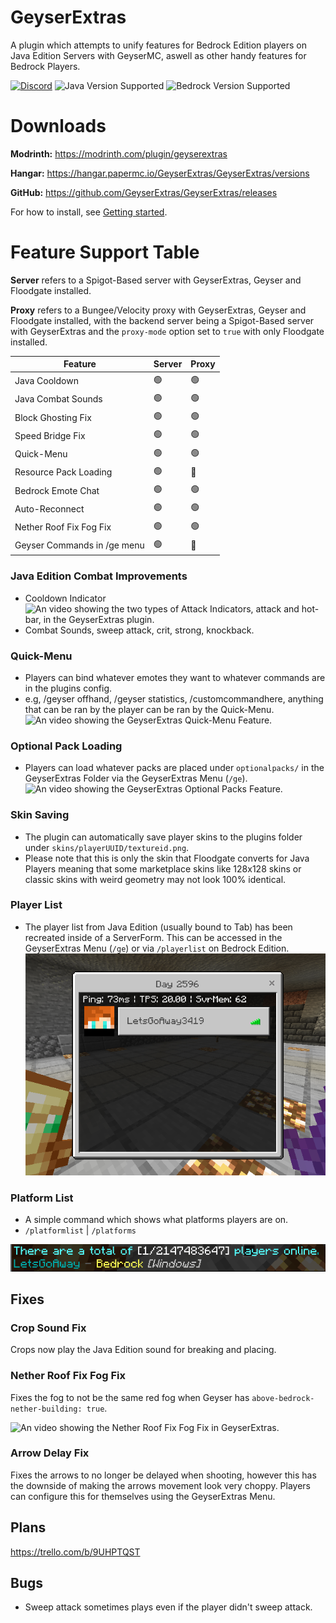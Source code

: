
# GeyserExtras

A plugin which attempts to unify features for Bedrock Edition players on Java Edition Servers with GeyserMC, aswell as other handy features for Bedrock Players.

[![Discord](https://img.shields.io/discord/715685803040309310?logo=discord&logoColor=ffffff&label=discord&labelColor=5865F2&link=https%3A%2F%2Fdiscord.gg%2F2FfuShKQgy)](https://discord.gg/2FfuShKQgy)
![Java Version Supported](https://img.shields.io/badge/java-1.20.6-6F4E37)
![Bedrock Version Supported](https://img.shields.io/badge/bedrock-1.20.81-333333)

# Downloads
**Modrinth:** https://modrinth.com/plugin/geyserextras

**Hangar:** https://hangar.papermc.io/GeyserExtras/GeyserExtras/versions

**GitHub:** https://github.com/GeyserExtras/GeyserExtras/releases

For how to install, see [Getting started](https://github.com/GeyserExtras/GeyserExtras/wiki/Getting-started).

# Feature Support Table
**Server** refers to a Spigot-Based server with GeyserExtras, Geyser and Floodgate installed.

**Proxy** refers to a Bungee/Velocity proxy with GeyserExtras, Geyser and Floodgate installed, with the backend server being a Spigot-Based server with GeyserExtras and the `proxy-mode` option set to `true` with only Floodgate installed. 

|Feature                     |Server|Proxy|
|---------------------------|------|-----|
|Java Cooldown              |🟢    |🟢   |
|Java Combat Sounds         |🟢    |🟢   |
|Block Ghosting Fix         |🟢    |🟢   |
|Speed Bridge Fix           |🟢    |🟢   |
|Quick-Menu                 |🟢    |🟢   |
|Resource Pack Loading      |🟢    |🔴   |
|Bedrock Emote Chat         |🟢    |🟢   |
|Auto-Reconnect             |🟢    |🟢   |
|Nether Roof Fix Fog Fix    |🟢    |🟢   |
|Geyser Commands in /ge menu|🟢    |🔴   |

### Java Edition Combat Improvements

- Cooldown Indicator![An video showing the two types of Attack Indicators, attack and hot-bar, in the GeyserExtras plugin.](https://github.com/GeyserExtras/GeyserExtras/blob/master/preview/indicator.gif?raw=true)
- Combat Sounds, sweep attack, crit, strong, knockback.
### Quick-Menu
- Players can bind whatever emotes they want to whatever commands are in the plugins config.
- e.g, /geyser offhand, /geyser statistics, /customcommandhere, anything that can be ran by the player can be ran by the Quick-Menu.
  ![An video showing the GeyserExtras Quick-Menu Feature.](https://github.com/GeyserExtras/GeyserExtras/blob/master/preview/quickmenu.gif?raw=true)
### Optional Pack Loading
- Players can load whatever packs are placed under `optionalpacks/` in the GeyserExtras Folder via the GeyserExtras Menu (`/ge`).
  ![An video showing the GeyserExtras Optional Packs Feature.](https://github.com/GeyserExtras/GeyserExtras/blob/master/preview/resourcepacks.gif?raw=true)
### Skin Saving
- The plugin can automatically save player skins to the plugins folder under `skins/playerUUID/textureid.png`.
- Please note that this is only the skin that Floodgate converts for Java Players meaning that some marketplace skins like 128x128 skins or classic skins with weird geometry may not look 100% identical.

### Player List
- The player list from Java Edition (usually bound to Tab) has been recreated inside of a ServerForm. This can be accessed in the GeyserExtras Menu (`/ge`) or via `/playerlist` on Bedrock Edition.
  ![An image showing the Player List in GeyserExtras.](https://github.com/GeyserExtras/GeyserExtras/blob/master/preview/playerlist.png?raw=true)

### Platform List
- A simple command which shows what platforms players are on.
- `/platformlist` | `/platforms`

![An image showing the Platform List in GeyserExtras.](https://github.com/GeyserExtras/GeyserExtras/blob/master/preview/platformslist.png?raw=true)
## Fixes

### Crop Sound Fix

Crops now play the Java Edition sound for breaking and placing.

### Nether Roof Fix Fog Fix

Fixes the fog to not be the same red fog when Geyser has `above-bedrock-nether-building: true`.

![An video showing the Nether Roof Fix Fog Fix in GeyserExtras.](https://github.com/GeyserExtras/GeyserExtras/blob/master/preview/netherrooffixfogfix.gif?raw=true)

### Arrow Delay Fix

Fixes the arrows to no longer be delayed when shooting, however this has the downside of making the arrows movement look very choppy. Players can configure this for themselves using the GeyserExtras Menu.

## Plans
https://trello.com/b/9UHPTQST
  
## Bugs
- Sweep attack sometimes plays even if the player didn't sweep attack.

